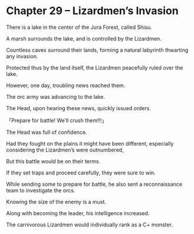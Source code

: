 # Chapter 29 – Lizardmen’s Invasion

There is a lake in the center of the Jura Forest, called Shisu.

A marsh surrounds the lake, and is controlled by the Lizardmen.

Countless caves surround their lands, forming a natural labyrinth thwarting any invasion.

Protected thus by the land itself, the Lizardmen peacefully ruled over the lake.

However, one day, troubling news reached them.

The orc army was advancing to the lake.

The Head, upon hearing these news, quickly issued orders.

「Prepare for battle! We’ll crush them!!!」

The Head was full of confidence.

Had they fought on the plains it might have been different, especially considering the Lizardmen’s were outnumbered,

But this battle would be on their terms.

If they set traps and proceed carefully, they were sure to win.

While sending some to prepare for battle, he also sent a reconnaissance team to investigate the orcs.

Knowing the size of the enemy is a must.

Along with becoming the leader, his intelligence increased.

The carnivorous Lizardmen would individually rank as a C+ monster.
